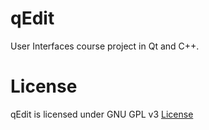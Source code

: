 # qEdit
User Interfaces course project in Qt and C++.

# License
qEdit is licensed under GNU GPL v3 [License](LICENSE)
